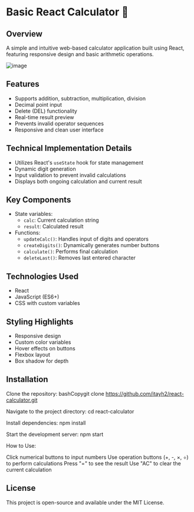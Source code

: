 # Basic React Calculator 🧮

## Overview
A simple and intuitive web-based calculator application built using React, featuring responsive design and basic arithmetic operations.

![image](https://github.com/user-attachments/assets/4b64121e-14a1-4fb9-9436-923e04dba2e4)


## Features
- Supports addition, subtraction, multiplication, division
- Decimal point input
- Delete (DEL) functionality
- Real-time result preview
- Prevents invalid operator sequences
- Responsive and clean user interface

## Technical Implementation Details
- Utilizes React's `useState` hook for state management
- Dynamic digit generation
- Input validation to prevent invalid calculations
- Displays both ongoing calculation and current result

## Key Components
- State variables: 
  - `calc`: Current calculation string
  - `result`: Calculated result
- Functions:
  - `updateCalc()`: Handles input of digits and operators
  - `createDigits()`: Dynamically generates number buttons
  - `calculate()`: Performs final calculation
  - `deleteLast()`: Removes last entered character

## Technologies Used
- React
- JavaScript (ES6+)
- CSS with custom variables

## Styling Highlights
- Responsive design
- Custom color variables
- Hover effects on buttons
- Flexbox layout
- Box shadow for depth

## Installation 

Clone the repository:
bashCopygit clone https://github.com/itayh2/react-calculator.git

Navigate to the project directory:
cd react-calculator

Install dependencies:
npm install

Start the development server:
npm start

How to Use:

Click numerical buttons to input numbers
Use operation buttons (+, -, ×, ÷) to perform calculations
Press "=" to see the result
Use "AC" to clear the current calculation

## License
This project is open-source and available under the MIT License.
